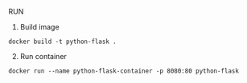 RUN

1. Build image

```
docker build -t python-flask .
```

2. Run container

```
docker run --name python-flask-container -p 8080:80 python-flask
```
